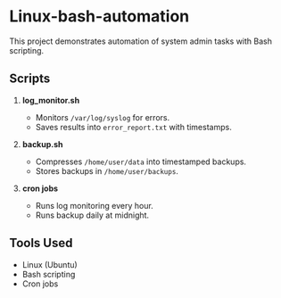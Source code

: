 # Linux-bash-automation

This project demonstrates automation of system admin tasks with Bash scripting.

## Scripts
1. **log_monitor.sh**  
   - Monitors `/var/log/syslog` for errors.  
   - Saves results into `error_report.txt` with timestamps.  

2. **backup.sh**  
   - Compresses `/home/user/data` into timestamped backups.  
   - Stores backups in `/home/user/backups`.  

3. **cron jobs**  
   - Runs log monitoring every hour.  
   - Runs backup daily at midnight.  

## Tools Used
- Linux (Ubuntu)
- Bash scripting
- Cron jobs
